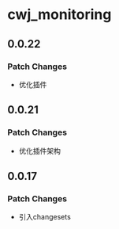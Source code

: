 # cwj_monitoring

## 0.0.22

### Patch Changes

- 优化插件

## 0.0.21

### Patch Changes

- 优化插件架构

## 0.0.17

### Patch Changes

- 引入changesets
